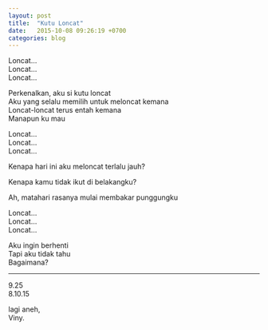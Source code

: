 ```yaml
---
layout: post
title:  "Kutu Loncat"
date:   2015-10-08 09:26:19 +0700
categories: blog
---
```

Loncat…<br>
Loncat…<br>
Loncat…

Perkenalkan, aku si kutu loncat<br>
Aku yang selalu memilih untuk meloncat kemana<br>
Loncat-loncat terus entah kemana<br>
Manapun ku mau

Loncat…<br>
Loncat…<br>
Loncat…

Kenapa hari ini aku meloncat terlalu jauh?

Kenapa kamu tidak ikut di belakangku?

Ah, matahari rasanya mulai membakar punggungku

Loncat…<br>
Loncat…<br>
Loncat…

Aku ingin berhenti<br>
Tapi aku tidak tahu<br>
Bagaimana?

---

9.25<br>
8.10.15

lagi aneh,<br>
Viny.
